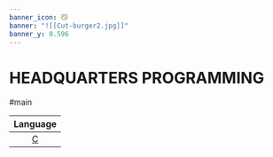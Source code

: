 ```yaml
---
banner_icon: 😼
banner: "![[Cut-burger2.jpg]]"
banner_y: 0.596
---
```

# HEADQUARTERS PROGRAMMING
#main 

| Language |
| :--------: |
| [C](C)         |